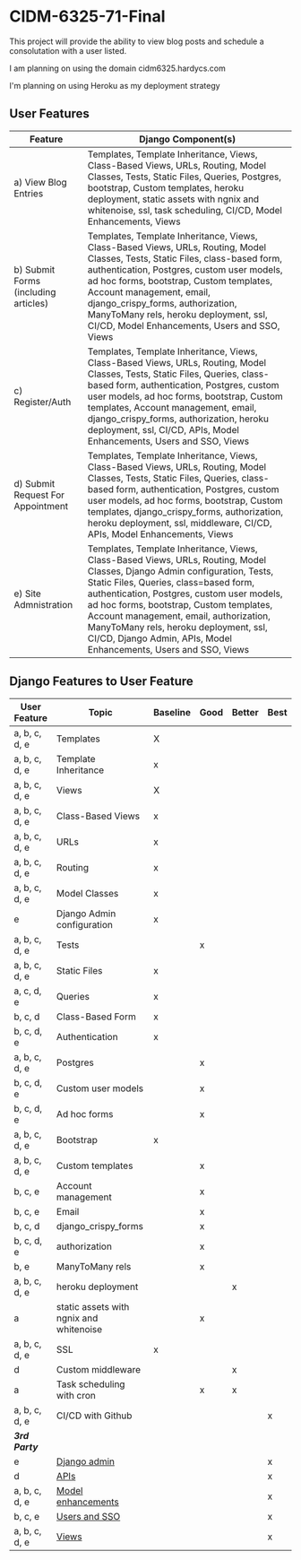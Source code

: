 # CIDM-6325-71-Final
This project will provide the ability to view blog posts and schedule a consolutation with a user listed. 

I am planning on using the domain cidm6325.hardycs.com

I'm planning on using Heroku as my deployment strategy 
## User Features
| Feature | Django Component(s)
| --------- | --------- |
| a) View Blog Entries | Templates, Template Inheritance, Views, Class-Based Views, URLs, Routing, Model Classes, Tests, Static Files, Queries, Postgres, bootstrap, Custom templates, heroku deployment, static assets with ngnix and whitenoise, ssl, task scheduling, CI/CD, Model Enhancements, Views |
| b) Submit Forms (including articles) | Templates, Template Inheritance, Views, Class-Based Views, URLs, Routing, Model Classes, Tests, Static Files, class-based form, authentication, Postgres, custom user models, ad hoc forms, bootstrap, Custom templates, Account management, email, django_crispy_forms, authorization, ManyToMany rels, heroku deployment, ssl, CI/CD, Model Enhancements, Users and SSO, Views |
| c) Register/Auth | Templates, Template Inheritance, Views, Class-Based Views, URLs, Routing, Model Classes, Tests, Static Files, Queries, class-based form, authentication, Postgres, custom user models, ad hoc forms, bootstrap, Custom templates, Account management, email, django_crispy_forms, authorization, heroku deployment,  ssl, CI/CD, APIs, Model Enhancements, Users and SSO, Views |
| d) Submit Request For Appointment | Templates, Template Inheritance, Views, Class-Based Views, URLs, Routing, Model Classes, Tests, Static Files, Queries, class-based form, authentication, Postgres, custom user models, ad hoc forms, bootstrap, Custom templates, django_crispy_forms, authorization, heroku deployment, ssl, middleware, CI/CD, APIs, Model Enhancements, Views |
| e) Site Admnistration | Templates, Template Inheritance, Views, Class-Based Views, URLs, Routing, Model Classes, Django Admin configuration, Tests, Static Files, Queries, class=based form, authentication, Postgres, custom user models, ad hoc forms, bootstrap, Custom templates, Account management, email, authorization, ManyToMany rels, heroku deployment, ssl, CI/CD, Django Admin, APIs, Model Enhancements, Users and SSO, Views |
## Django Features to User Feature
| User Feature  | Topic                                   | Baseline  | Good  | Better  | Best
| ---           | ---                                     | ---       | ---   | ---     | ---
| a, b, c, d, e | Templates                               | X         |       |         |
| a, b, c, d, e | Template Inheritance                    | x         |       |         |
| a, b, c, d, e | Views                                   | X         |       |         |
| a, b, c, d, e | Class-Based Views                       | x         |       |         |
| a, b, c, d, e | URLs                                    | x         |       |         |
| a, b, c, d, e | Routing                                 | x         |       |         |
| a, b, c, d, e | Model Classes                           | x         |       |         |
| e             | Django Admin configuration              | x         |       |         |
| a, b, c, d, e | Tests                                   |           | x     |         |
| a, b, c, d, e | Static Files                            | x         |       |         |
| a, c, d, e    | Queries                                 | x         |       |         |
| b, c, d       | Class-Based Form                        | x         |       |         |
| b, c, d, e    | Authentication                          | x         |       |         |
| a, b, c, d, e | Postgres                                |           | x     |         |
| b, c, d, e    | Custom user models                      |           | x     |         |
| b, c, d, e    | Ad hoc forms                            |           | x     |         |
| a, b, c, d, e | Bootstrap                               | x         |       |         |
| a, b, c, d, e | Custom templates                        |           | x     |         |
| b, c, e       | Account management                      |           | x     |         |
| b, c, e       | Email                                   |           | x     |         |
| b, c, d       | django_crispy_forms                     |           | x     |         |
| b, c, d, e    | authorization                           |           | x     |         |
| b, e          | ManyToMany rels                         |           | x     |         |
| a, b, c, d, e | heroku deployment                       |           |       | x       |
| a             | static assets with ngnix and whitenoise |           | x     |         |
| a, b, c, d, e | SSL                                     | x         |       |         |
| d             | Custom middleware                       |           |       | x       |
| a             | Task scheduling with cron               |           | x     | x       |
| a, b, c, d, e | CI/CD with Github                       |           |       |         | x
|***3rd Party***                         |           |       |         |
| e             | [Django admin](https://github.com/wsvincent/awesome-django#admin) | | | | x
| d             | [APIs](https://github.com/wsvincent/awesome-django#apis) | |  |         | x
| a, b, c, d, e | [Model enhancements](https://github.com/wsvincent/awesome-django#models) |   |   |   | x
| b, c, e       | [Users and SSO](https://github.com/wsvincent/awesome-django#users) |   |   |   | x
| a, b, c, d, e | [Views](https://github.com/wsvincent/awesome-django#views) |   |   |   | x
